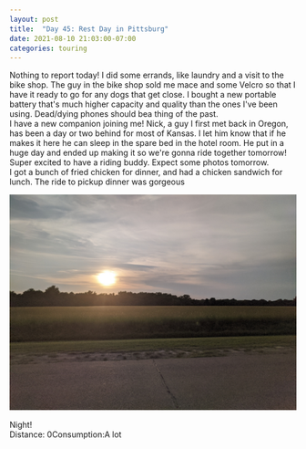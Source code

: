 ```yaml
---
layout: post
title:  "Day 45: Rest Day in Pittsburg"
date: 2021-08-10 21:03:00-07:00
categories: touring
---
```

Nothing to report today! I did some errands, like laundry and a visit to the bike shop. The guy in the bike shop sold me mace and some Velcro so that I have it ready to go for any dogs that get close. I bought a new portable battery that's much higher capacity and quality than the ones I've been using. Dead/dying phones should bea thing of the past.   
I have a new companion joining me! Nick, a guy I first met back in Oregon, has been a day or two behind for most of Kansas. I let him know that if he makes it here he can sleep in the spare bed in the hotel room. He put in a huge day and ended up making it so we're gonna ride together tomorrow! Super excited to have a riding buddy. Expect some photos tomorrow.   
I got a bunch of fried chicken for dinner, and had a chicken sandwich for lunch. The ride to pickup dinner was gorgeous  

[![](/assets/1628654595880610-0.png)](/assets/1628654595880610-0.png)
  
Night!  
Distance: 0Consumption:A lot
